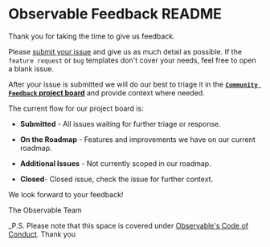 # Observable Feedback README  

Thank you for taking the time to give us feedback. 

Please [submit your issue](https://github.com/observablehq/feedback/issues/new/choose) and give us as much detail as possible. If the `feature request` or `bug` templates don't cover your needs, feel free to open a blank issue. 

After your issue is submitted we will do our best to triage it in the **[`Community Feedback` project board](https://github.com/observablehq/feedback/projects/1)** and provide context where needed.

The current flow for our project board is:

  - **Submitted** - All issues waiting for further triage or response. 

  - **On the Roadmap** - Features and improvements we have on our current roadmap. 

  - **Additional Issues** - Not currently scoped in our roadmap. 

  - **Closed**- Closed issue, check the issue for further context. 

We look forward to your feedback!

The Observable Team

_P.S. 
Please note that this space is covered under [Observable's Code of Conduct](https://observablehq.com/@observablehq/code-of-conduct). Thank you 
